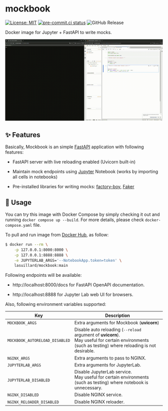 # mockbook

[![License: MIT](https://img.shields.io/badge/License-MIT-yellow.svg)](https://opensource.org/licenses/MIT)
[![pre-commit.ci status](https://results.pre-commit.ci/badge/github/lasuillard/mockbook/main.svg)](https://results.pre-commit.ci/latest/github/lasuillard/mockbook/main)
![GitHub Release](https://img.shields.io/github/v/release/lasuillard/mockbook)

Docker image for Jupyter + FastAPI to write mocks.

![Demo](/docs/demo.gif)

## ✨ Features

Basically, Mockbook is an simple [FastAPI](https://github.com/fastapi/fastapi) application with following features:

- FastAPI server with live reloading enabled (Uvicorn built-in)

- Maintain mock endpoints using [Jupyter](https://jupyter.org/) Notebook (works by importing all cells in notebooks)

- Pre-installed libraries for writing mocks: [factory-boy](https://github.com/FactoryBoy/factory_boy), [Faker](https://github.com/joke2k/faker)

## 📔 Usage

You can try this image with Docker Compose by simply checking it out and running `docker compose up --build`. For more details, please check `docker-compose.yaml` file.

To pull and run image from [Docker Hub](https://hub.docker.com/r/lasuillard/mockbook), as follow:

```bash
$ docker run --rm \
    -p 127.0.0.1:8000:8000 \
    -p 127.0.0.1:8888:8888 \
    -e JUPYTERLAB_ARGS='--NotebookApp.token=token' \
    lasuillard/mockbook:main
```

Following endpoints will be available:

- http://localhost:8000/docs for FastAPI OpenAPI documentation.

- http://localhost:8888 for Jupyter Lab web UI for browsers.

Also, following environment variables supported:

| Key                            | Description                                                                                                                                               |
| ------------------------------ | --------------------------------------------------------------------------------------------------------------------------------------------------------- |
| `MOCKBOOK_ARGS`                | Extra arguments for Mockbook (**uvicorn**)                                                                                                                |
| `MOCKBOOK_AUTORELOAD_DISABLED` | Disable auto reloading (`--reload` argument of **uvicorn**). <br/>May useful for certain environments (such as testing) where reloading is not desirable. |
| `NGINX_ARGS`                   | Extra arguments to pass to NGINX.                                                                                                                         |
| `JUPYTERLAB_ARGS`              | Extra arguments for JupyterLab.                                                                                                                           |
| `JUPYTERLAB_DISABLED`          | Disable JupyterLab service. <br/>May useful for certain environments (such as testing) where notebook is unnecessary.                                     |
| `NGINX_DISABLED`               | Disable NGINX service.                                                                                                                                    |
| `NGINX_RELOADER_DISABLED`      | Disable NGINX reloader.                                                                                                                                   |
